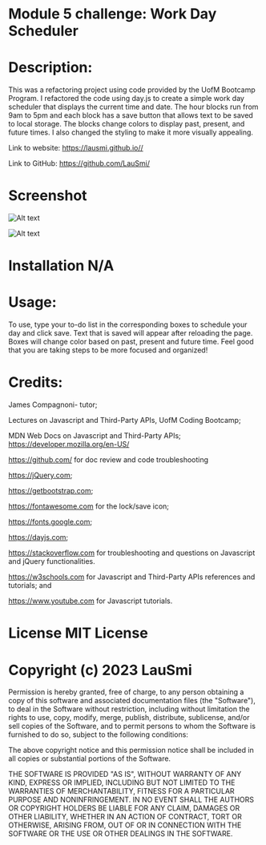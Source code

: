 # Module 5 challenge: Work Day Scheduler

# Description:

This was a refactoring project using code provided by the UofM Bootcamp Program. I refactored the code using day.js to create a simple work day scheduler that displays the current time and date. The hour blocks run from 9am to 5pm and each block has a save button that allows text to be saved to local storage. The blocks change colors to display past, present, and future times. I also changed the styling to make it more visually appealing.


Link to website: https://lausmi.github.io//  

Link to GitHub: https://github.com/LauSmi/

# Screenshot

![Alt text](images/Screenshot%202023-03-30%20190635.png)

![Alt text](images/Screenshot%202023-03-30%20190705.png)



# Installation N/A

# Usage:

To use, type your to-do list in the corresponding boxes to schedule your day and click save. Text that is saved will appear after reloading the page. Boxes will change color based on past, present and future time. Feel good that you are taking steps to be more focused and organized!

# Credits:

James Compagnoni- tutor;

Lectures on Javascript and Third-Party APIs, UofM Coding Bootcamp;

MDN Web Docs on Javascript and Third-Party APIs; https://developer.mozilla.org/en-US/

https://github.com/ for doc review and code troubleshooting

https://jQuery.com;

https://getbootstrap.com;

https://fontawesome.com for the lock/save icon;

https://fonts.google.com;

https://dayjs.com;

https://stackoverflow.com for troubleshooting and questions on Javascript and jQuery functionalities.

https://w3schools.com for Javascript and Third-Party APIs references and tutorials; and

https://www.youtube.com for Javascript tutorials.

# License MIT License

# Copyright (c) 2023 LauSmi

Permission is hereby granted, free of charge, to any person obtaining a copy of this software and associated documentation files (the "Software"), to deal in the Software without restriction, including without limitation the rights to use, copy, modify, merge, publish, distribute, sublicense, and/or sell copies of the Software, and to permit persons to whom the Software is furnished to do so, subject to the following conditions:

The above copyright notice and this permission notice shall be included in all copies or substantial portions of the Software.

THE SOFTWARE IS PROVIDED "AS IS", WITHOUT WARRANTY OF ANY KIND, EXPRESS OR IMPLIED, INCLUDING BUT NOT LIMITED TO THE WARRANTIES OF MERCHANTABILITY, FITNESS FOR A PARTICULAR PURPOSE AND NONINFRINGEMENT. IN NO EVENT SHALL THE AUTHORS OR COPYRIGHT HOLDERS BE LIABLE FOR ANY CLAIM, DAMAGES OR OTHER LIABILITY, WHETHER IN AN ACTION OF CONTRACT, TORT OR OTHERWISE, ARISING FROM, OUT OF OR IN CONNECTION WITH THE SOFTWARE OR THE USE OR OTHER DEALINGS IN THE SOFTWARE.
